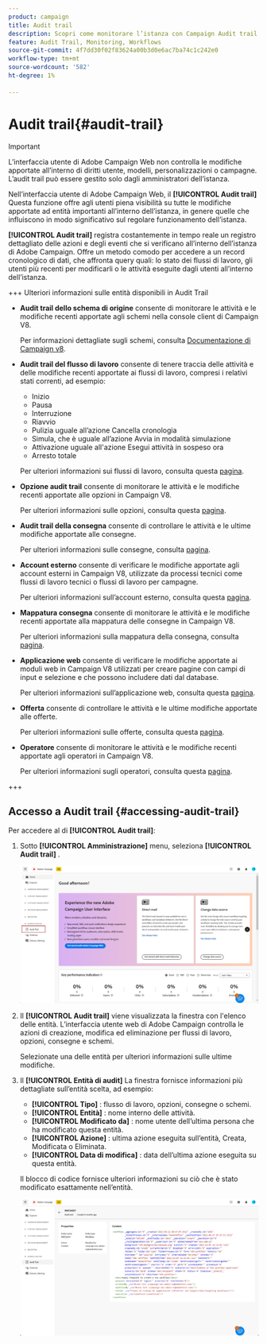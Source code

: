 ```yaml
---
product: campaign
title: Audit trail
description: Scopri come monitorare l’istanza con Campaign Audit trail
feature: Audit Trail, Monitoring, Workflows
source-git-commit: 4f7dd30f02f83624a00b3d0e6ac7ba74c1c242e0
workflow-type: tm+mt
source-wordcount: '582'
ht-degree: 1%

---
```


# Audit trail{#audit-trail}

>[!IMPORTANT]
>
>L’interfaccia utente di Adobe Campaign Web non controlla le modifiche apportate all’interno di diritti utente, modelli, personalizzazioni o campagne.\
>L’audit trail può essere gestito solo dagli amministratori dell’istanza.

Nell’interfaccia utente di Adobe Campaign Web, il **[!UICONTROL Audit trail]** Questa funzione offre agli utenti piena visibilità su tutte le modifiche apportate ad entità importanti all’interno dell’istanza, in genere quelle che influiscono in modo significativo sul regolare funzionamento dell’istanza.

**[!UICONTROL Audit trail]** registra costantemente in tempo reale un registro dettagliato delle azioni e degli eventi che si verificano all’interno dell’istanza di Adobe Campaign. Offre un metodo comodo per accedere a un record cronologico di dati, che affronta query quali: lo stato dei flussi di lavoro, gli utenti più recenti per modificarli o le attività eseguite dagli utenti all’interno dell’istanza.

+++ Ulteriori informazioni sulle entità disponibili in Audit Trail

* **Audit trail dello schema di origine** consente di monitorare le attività e le modifiche recenti apportate agli schemi nella console client di Campaign V8.

  Per informazioni dettagliate sugli schemi, consulta [Documentazione di Campaign v8](https://experienceleague.adobe.com/en/docs/campaign/campaign-v8/developer/shemas-forms/schemas).

* **Audit trail del flusso di lavoro** consente di tenere traccia delle attività e delle modifiche recenti apportate ai flussi di lavoro, compresi i relativi stati correnti, ad esempio:

   * Inizio
   * Pausa
   * Interruzione
   * Riavvio
   * Pulizia uguale all’azione Cancella cronologia
   * Simula, che è uguale all’azione Avvia in modalità simulazione
   * Attivazione uguale all&#39;azione Esegui attività in sospeso ora
   * Arresto totale

  Per ulteriori informazioni sui flussi di lavoro, consulta questa [pagina](../workflows/gs-workflows.md).

* **Opzione audit trail** consente di monitorare le attività e le modifiche recenti apportate alle opzioni in Campaign V8.

  Per ulteriori informazioni sulle opzioni, consulta questa [pagina](https://experienceleague.adobe.com/en/docs/campaign-classic/using/installing-campaign-classic/appendices/configuring-campaign-options).

* **Audit trail della consegna** consente di controllare le attività e le ultime modifiche apportate alle consegne.

  Per ulteriori informazioni sulle consegne, consulta [pagina](../msg/gs-deliveries.md).

* **Account esterno** consente di verificare le modifiche apportate agli account esterni in Campaign V8, utilizzate da processi tecnici come flussi di lavoro tecnici o flussi di lavoro per campagne.

  Per ulteriori informazioni sull’account esterno, consulta questa [pagina](https://experienceleague.adobe.com/en/docs/campaign/campaign-v8/config/configuration/external-accounts).

* **Mappatura consegna** consente di monitorare le attività e le modifiche recenti apportate alla mappatura delle consegne in Campaign V8.

  Per ulteriori informazioni sulla mappatura della consegna, consulta [pagina](https://experienceleague.adobe.com/en/docs/campaign/campaign-v8/audience/add-profiles/target-mappings).

* **Applicazione web** consente di verificare le modifiche apportate ai moduli web in Campaign V8 utilizzati per creare pagine con campi di input e selezione e che possono includere dati dal database.

  Per ulteriori informazioni sull’applicazione web, consulta questa [pagina](https://experienceleague.adobe.com/en/docs/campaign/campaign-v8/content/webapps).

* **Offerta** consente di controllare le attività e le ultime modifiche apportate alle offerte.

  Per ulteriori informazioni sulle offerte, consulta questa [pagina](../msg/offers.md).

* **Operatore** consente di monitorare le attività e le modifiche recenti apportate agli operatori in Campaign V8.

  Per ulteriori informazioni sugli operatori, consulta questa [pagina](https://experienceleague.adobe.com/en/docs/campaign/campaign-v8/offers/interaction-settings/interaction-operators).

+++

## Accesso a Audit trail {#accessing-audit-trail}

Per accedere al di **[!UICONTROL Audit trail]**:

1. Sotto **[!UICONTROL Amministrazione]** menu, seleziona **[!UICONTROL Audit trail]** .

   ![](assets/audit-trail-1.png)

1. Il **[!UICONTROL Audit trail]** viene visualizzata la finestra con l&#39;elenco delle entità. L’interfaccia utente web di Adobe Campaign controlla le azioni di creazione, modifica ed eliminazione per flussi di lavoro, opzioni, consegne e schemi.

   Selezionate una delle entità per ulteriori informazioni sulle ultime modifiche.

1. Il **[!UICONTROL Entità di audit]** La finestra fornisce informazioni più dettagliate sull’entità scelta, ad esempio:

   * **[!UICONTROL Tipo]** : flusso di lavoro, opzioni, consegne o schemi.
   * **[!UICONTROL Entità]** : nome interno delle attività.
   * **[!UICONTROL Modificato da]** : nome utente dell’ultima persona che ha modificato questa entità.
   * **[!UICONTROL Azione]** : ultima azione eseguita sull’entità, Creata, Modificata o Eliminata.
   * **[!UICONTROL Data di modifica]** : data dell’ultima azione eseguita su questa entità.

   Il blocco di codice fornisce ulteriori informazioni su ciò che è stato modificato esattamente nell’entità.

   ![](assets/audit-trail-2.png)

